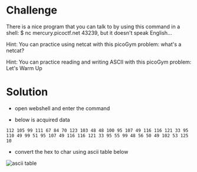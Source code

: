 # Challenge

There is a nice program that you can talk to by using this command in a shell: $ nc mercury.picoctf.net 43239, but it doesn't speak English...

Hint: You can practice using netcat with this picoGym problem: what's a netcat?

Hint: You can practice reading and writing ASCII with this picoGym problem: Let's Warm Up

# Solution

- open webshell and enter the command

- below is acquired data

```112 105 99 111 67 84 70 123 103 48 48 100 95 107 49 116 116 121 33 95 110 49 99 51 95 107 49 116 116 121 33 95 55 99 48 56 50 49 102 53 125 10```

- convert the hex to char using ascii table below

![ascii table](https://github.com/urhnh/ctfwriteup-pico/assets/149639198/c8a4933e-9b58-41b9-a93c-d42a16fbc83b)


